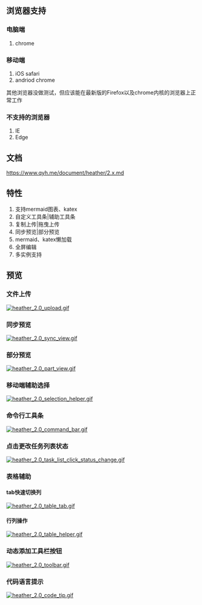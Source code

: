 

## 浏览器支持

### 电脑端

1. chrome

### 移动端

1. iOS safari
2. andriod chrome

其他浏览器没做测试，但应该能在最新版的Firefox以及chrome内核的浏览器上正常工作

### 不支持的浏览器
1. IE
2. Edge

## 文档

https://www.qyh.me/document/heather/2.x.md

## 特性

1. 支持mermaid图表、katex
2. 自定义工具条|辅助工具条
3. 复制上传|拖曳上传
4. 同步预览|部分预览
5. mermaid、katex懒加载
6. 全屏编辑
7. 多实例支持

## 预览

### 文件上传

[![heather_2.0_upload.gif](https://www.qyh.me/image/news/heather_2.0_upload.gif/600)](https://www.qyh.me/image/news/heather_2.0_upload.gif/900)

### 同步预览

[![heather_2.0_sync_view.gif](https://www.qyh.me/image/news/heather_2.0_sync_view.gif/600)](https://www.qyh.me/image/news/heather_2.0_sync_view.gif/900)

### 部分预览

[![heather_2.0_part_view.gif](https://www.qyh.me/image/news/heather_2.0_part_view.gif/600)](https://www.qyh.me/image/news/heather_2.0_part_view.gif/900)


### 移动端辅助选择

[![heather_2.0_selection_helper.gif](https://www.qyh.me/image/news/heather_2.0_selection_helper.gif/600)](https://www.qyh.me/image/news/heather_2.0_selection_helper.gif/900)

### 命令行工具条

[![heather_2.0_command_bar.gif](https://www.qyh.me/image/news/heather_2.0_command_bar.gif/600)](https://www.qyh.me/image/news/heather_2.0_command_bar.gif/900)

### 点击更改任务列表状态

[![heather_2.0_task_list_click_status_change.gif](https://www.qyh.me/image/news/heather_2.0_task_list_click_status_change.gif/600)](https://www.qyh.me/image/news/heather_2.0_task_list_click_status_change.gif/900)


### 表格辅助

#### tab快速切换列

[![heather_2.0_table_tab.gif](https://www.qyh.me/image/news/heather_2.0_table_tab.gif/600)](https://www.qyh.me/image/news/heather_2.0_table_tab.gif/900)

#### 行列操作

[![heather_2.0_table_helper.gif](https://www.qyh.me/image/news/heather_2.0_table_helper.gif/600)](https://www.qyh.me/image/news/heather_2.0_table_helper.gif/900)

### 动态添加工具栏按钮

[![heather_2.0_toolbar.gif](https://www.qyh.me/image/news/heather_2.0_toolbar.gif/600)](https://www.qyh.me/image/news/heather_2.0_toolbar.gif/900)

### 代码语言提示

[![heather_2.0_code_tip.gif](https://www.qyh.me/image/news/heather_2.0_code_tip.gif/600)](https://www.qyh.me/image/news/heather_2.0_code_tip.gif/900)
